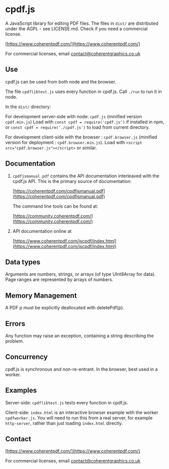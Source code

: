 cpdf.js
=======

A JavaScript library for editing PDF files. The files in `dist/` are distributed
under the AGPL - see LICENSE.md. Check if you need a commercial license.

[https://www.coherentpdf.com/](https://www.coherentpdf.com/)

For commercial licenses, email [contact@coherentgraphics.co.uk](mailto:contact@coherentgraphics.co.uk)

Use
---

cpdf.js can be used from both node and the browser.

The file `cpdflibtest.js` uses every function in cpdf.js. Call `./run` to run
it in node.

In the `dist/` directory:

For development server-side with node: `cpdf.js` (minified version
`cpdf.min.js`) Load with `const cpdf = require('cpdf.js')` if installed in npm,
or `const cpdf = require('./cpdf.js')` to load from current directory.

For development client-side with the browser : `cpdf.browser.js` (minified
version for deployment : `cpdf.browser.min.js`). Load with `<script
src="cpdf.browser.js"></script>` or similar.


Documentation
-------------

1. `cpdfjsmanual.pdf` contains the API documentation interleaved with the
   cpdf.js API. This is the primary source of documentation:

   [https://coherentpdf.com/cpdfjsmanual.pdf](https://coherentpdf.com/cpdfjsmanual.pdf)

   The command line tools can be found at:

   [https://community.coherentpdf.com/](https://community.coherentpdf.com/)

2. API documentation online at

   [https://www.coherentpdf.com/jscpdf/index.html](https://www.coherentpdf.com/jscpdf/index.html)


Data types
----------

Arguments are numbers, strings, or arrays (of type UInt8Array for data). Page
ranges are represented by arrays of numbers.


Memory Management
-----------------

A PDF p must be explicitly deallocated with deletePdf(p).


Errors
------

Any function may raise an exception, containing a string describing the problem. 


Concurrency
-----------

cpdf.js is synchronous and non-re-entrant. In the browser, best used in a worker.


Examples
--------

Server-side: `cpdflibtest.js` tests every function in cpdf.js.

Client-side: `index.html` is an interactive browser example with the worker
`cpdfworker.js`. You will need to run this from a real server, for example
`http-server`, rather than just loading `index.html` directly.


Contact
-------

[https://www.coherentpdf.com/](https://www.coherentpdf.com/)

For commercial licenses, email [contact@coherentgraphics.co.uk](mailto:contact@coherentgraphics.co.uk)
